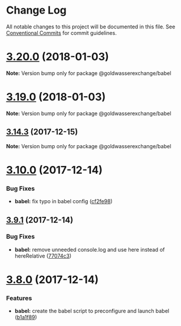 # Change Log

All notable changes to this project will be documented in this file.
See [Conventional Commits](https://conventionalcommits.org) for commit guidelines.

<a name="3.20.0"></a>
# [3.20.0](https://github.com/goldwasserexchange/javascript/tree/master/packages/babel/compare/v3.19.0...v3.20.0) (2018-01-03)




**Note:** Version bump only for package @goldwasserexchange/babel

<a name="3.19.0"></a>
# [3.19.0](https://github.com/goldwasserexchange/javascript/tree/master/packages/babel/compare/v3.18.2...v3.19.0) (2018-01-03)




**Note:** Version bump only for package @goldwasserexchange/babel

<a name="3.14.3"></a>
## [3.14.3](https://github.com/goldwasserexchange/javascript/tree/master/packages/babel/compare/v3.14.2...v3.14.3) (2017-12-15)




**Note:** Version bump only for package @goldwasserexchange/babel

<a name="3.10.0"></a>
# [3.10.0](https://github.com/goldwasserexchange/javascript/compare/v3.9.1...v3.10.0) (2017-12-14)


### Bug Fixes

* **babel:** fix typo in babel config ([cf2fe98](https://github.com/goldwasserexchange/javascript/commit/cf2fe98))




<a name="3.9.1"></a>
## [3.9.1](https://github.com/goldwasserexchange/javascript/compare/v3.9.0...v3.9.1) (2017-12-14)


### Bug Fixes

* **babel:** remove unneeded console.log and use here instead of hereRelative ([77074c3](https://github.com/goldwasserexchange/javascript/commit/77074c3))




<a name="3.8.0"></a>
# [3.8.0](https://github.com/goldwasserexchange/javascript/compare/v3.7.0...v3.8.0) (2017-12-14)


### Features

* **babel:** create the babel script to preconfigure and launch babel ([b1a1f89](https://github.com/goldwasserexchange/javascript/commit/b1a1f89))
